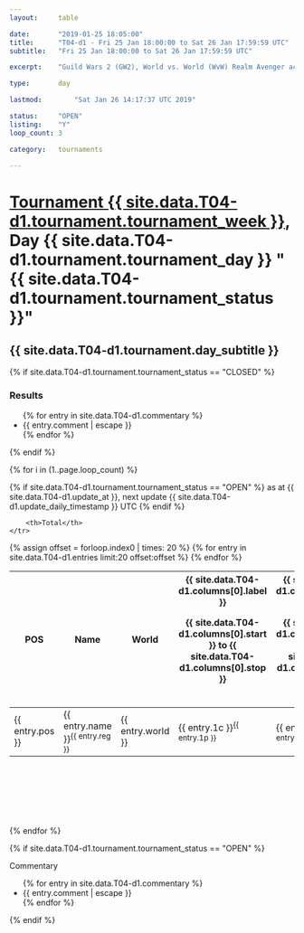 ```yaml
---
layout: 	table

date: 		"2019-01-25 18:05:00"
title: 		"T04-d1 - Fri 25 Jan 18:00:00 to Sat 26 Jan 17:59:59 UTC"
subtitle: 	"Fri 25 Jan 18:00:00 to Sat 26 Jan 17:59:59 UTC"

excerpt:    "Guild Wars 2 (GW2), World vs. World (WvW) Realm Avenger achivement Tournament. \"Every Kill Counts\""

type:       day

lastmod: 		"Sat Jan 26 14:17:37 UTC 2019"

status:     "OPEN"
listing:    "Y"
loop_count: 3

category: 	tournaments

---
```

<div class="table_header">
    <h1><a href="{{ site.data.T04-d1.tournament.week_url }}">Tournament {{ site.data.T04-d1.tournament.tournament_week }}</a>, Day {{ site.data.T04-d1.tournament.tournament_day }} "{{ site.data.T04-d1.tournament.tournament_status }}"</h1>
    <h2>{{ site.data.T04-d1.tournament.day_subtitle }}</h2> 
</div>

{% if site.data.T04-d1.tournament.tournament_status == "CLOSED" %} 
<div class="commentary">
  <h3>Results</h3>
  <ul>
    {% for entry in site.data.T04-d1.commentary %}
    <li class="commentary_list">{{ entry.comment | escape }}</li>
    {% endfor %}
  </ul>
</div>
{% endif %}


{% for i in (1..page.loop_count) %}

{% if site.data.T04-d1.tournament.tournament_status == "OPEN" %} 
<span class="table_nextupdate">as at {{ site.data.T04-d1.update_at }}, next update {{ site.data.T04-d1.update_daily_timestamp }} UTC</span> 
{% endif %}

<table class="day_table">
  <colgroup>
    <col style="width:18px">
    <col style="width:55px">
    <col style="width:55px">
    <col style="width:12px">
    <col style="width:12px">
    <col style="width:12px">
    <col style="width:12px">
    <col style="width:12px">
    <col style="width:12px">
    <col style="width:12px">
    <col style="width:12px">
    <col style="width:12px">
    <col style="width:12px">
    <col style="width:12px">
    <col style="width:12px">
    <col style="width:12px">
    <col style="width:12px">
    <col style="width:12px">
    <col style="width:12px">
    <col style="width:12px">
    <col style="width:12px">
    <col style="width:12px">
    <col style="width:12px">
    <col style="width:12px">
    <col style="width:12px">
    <col style="width:12px">
    <col style="width:12px">
    <col style="width:18px">
  </colgroup>  
  <thead>
    <tr>
        <th>POS</th>
        <th class="AlignLeft">Name</th>
        <th class="AlignLeft">World</th>

<th><div class="label">{{ site.data.T04-d1.columns[0].label }}<p class="onhover">{{ site.data.T04-d1.columns[0].start }} to {{ site.data.T04-d1.columns[0].stop }}</p></div>​</th>
<th><div class="label">{{ site.data.T04-d1.columns[1].label }}<p class="onhover">{{ site.data.T04-d1.columns[1].start }} to {{ site.data.T04-d1.columns[1].stop }}</p></div>​</th>
<th><div class="label">{{ site.data.T04-d1.columns[2].label }}<p class="onhover">{{ site.data.T04-d1.columns[2].start }} to {{ site.data.T04-d1.columns[2].stop }}</p></div>​</th>
<th><div class="label">{{ site.data.T04-d1.columns[3].label }}<p class="onhover">{{ site.data.T04-d1.columns[3].start }} to {{ site.data.T04-d1.columns[3].stop }}</p></div>​</th>
<th><div class="label">{{ site.data.T04-d1.columns[4].label }}<p class="onhover">{{ site.data.T04-d1.columns[4].start }} to {{ site.data.T04-d1.columns[4].stop }}</p></div>​</th>
<th><div class="label">{{ site.data.T04-d1.columns[5].label }}<p class="onhover">{{ site.data.T04-d1.columns[5].start }} to {{ site.data.T04-d1.columns[5].stop }}</p></div>​</th>
<th><div class="label">{{ site.data.T04-d1.columns[6].label }}<p class="onhover">{{ site.data.T04-d1.columns[6].start }} to {{ site.data.T04-d1.columns[6].stop }}</p></div>​</th>
<th><div class="label">{{ site.data.T04-d1.columns[7].label }}<p class="onhover">{{ site.data.T04-d1.columns[7].start }} to {{ site.data.T04-d1.columns[7].stop }}</p></div>​</th>
<th><div class="label">{{ site.data.T04-d1.columns[8].label }}<p class="onhover">{{ site.data.T04-d1.columns[8].start }} to {{ site.data.T04-d1.columns[8].stop }}</p></div>​</th>
<th><div class="label">{{ site.data.T04-d1.columns[9].label }}<p class="onhover">{{ site.data.T04-d1.columns[9].start }} to {{ site.data.T04-d1.columns[9].stop }}</p></div>​</th>
<th><div class="label">{{ site.data.T04-d1.columns[10].label }}<p class="onhover">{{ site.data.T04-d1.columns[10].start }} to {{ site.data.T04-d1.columns[10].stop }}</p></div>​</th>

<th><div class="label">{{ site.data.T04-d1.columns[11].label }}<p class="onhover">{{ site.data.T04-d1.columns[11].start }} to {{ site.data.T04-d1.columns[11].stop }}</p></div>​</th>
<th><div class="label">{{ site.data.T04-d1.columns[12].label }}<p class="onhover">{{ site.data.T04-d1.columns[12].start }} to {{ site.data.T04-d1.columns[12].stop }}</p></div>​</th>
<th><div class="label">{{ site.data.T04-d1.columns[13].label }}<p class="onhover">{{ site.data.T04-d1.columns[13].start }} to {{ site.data.T04-d1.columns[13].stop }}</p></div>​</th>
<th><div class="label">{{ site.data.T04-d1.columns[14].label }}<p class="onhover">{{ site.data.T04-d1.columns[14].start }} to {{ site.data.T04-d1.columns[14].stop }}</p></div>​</th>
<th><div class="label">{{ site.data.T04-d1.columns[15].label }}<p class="onhover">{{ site.data.T04-d1.columns[15].start }} to {{ site.data.T04-d1.columns[15].stop }}</p></div>​</th>
<th><div class="label">{{ site.data.T04-d1.columns[16].label }}<p class="onhover">{{ site.data.T04-d1.columns[16].start }} to {{ site.data.T04-d1.columns[16].stop }}</p></div>​</th>
<th><div class="label">{{ site.data.T04-d1.columns[17].label }}<p class="onhover">{{ site.data.T04-d1.columns[17].start }} to {{ site.data.T04-d1.columns[17].stop }}</p></div>​</th>
<th><div class="label">{{ site.data.T04-d1.columns[18].label }}<p class="onhover">{{ site.data.T04-d1.columns[18].start }} to {{ site.data.T04-d1.columns[18].stop }}</p></div>​</th>
<th><div class="label">{{ site.data.T04-d1.columns[19].label }}<p class="onhover">{{ site.data.T04-d1.columns[19].start }} to {{ site.data.T04-d1.columns[19].stop }}</p></div>​</th>
<th><div class="label">{{ site.data.T04-d1.columns[20].label }}<p class="onhover">{{ site.data.T04-d1.columns[20].start }} to {{ site.data.T04-d1.columns[20].stop }}</p></div>​</th>

<th><div class="label">{{ site.data.T04-d1.columns[21].label }}<p class="onhover">{{ site.data.T04-d1.columns[21].start }} to {{ site.data.T04-d1.columns[21].stop }}</p></div>​</th>
<th><div class="label">{{ site.data.T04-d1.columns[22].label }}<p class="onhover">{{ site.data.T04-d1.columns[22].start }} to {{ site.data.T04-d1.columns[22].stop }}</p></div>​</th>
<th><div class="label">{{ site.data.T04-d1.columns[23].label }}<p class="onhover">{{ site.data.T04-d1.columns[23].start }} to {{ site.data.T04-d1.columns[23].stop }}</p></div>​</th>

        <th>Total</th>
    </tr>
  </thead>
  {% assign offset = forloop.index0 | times: 20 %}
<tbody>
{% for entry in site.data.T04-d1.entries limit:20 offset:offset %}
  <tr>
    <td class="pl{{ entry.pos }}">{{ entry.pos }}</td>
    <td class="AlignLeft">{{ entry.name }}<sup>{{ entry.reg }}</sup></td>
    <td class="AlignLeft">{{ entry.world }}</td>
    <td class="pl{{ entry.1p }}">{{ entry.1c }}<sup>{{ entry.1p }}</sup></td>
    <td class="pl{{ entry.2p }}">{{ entry.2c }}<sup>{{ entry.2p }}</sup></td>
    <td class="pl{{ entry.3p }}">{{ entry.3c }}<sup>{{ entry.3p }}</sup></td>
    <td class="pl{{ entry.4p }}">{{ entry.4c }}<sup>{{ entry.4p }}</sup></td>
    <td class="pl{{ entry.5p }}">{{ entry.5c }}<sup>{{ entry.5p }}</sup></td>
    <td class="pl{{ entry.6p }}">{{ entry.6c }}<sup>{{ entry.6p }}</sup></td>
    <td class="pl{{ entry.7p }}">{{ entry.7c }}<sup>{{ entry.7p }}</sup></td>
    <td class="pl{{ entry.8p }}">{{ entry.8c }}<sup>{{ entry.8p }}</sup></td>
    <td class="pl{{ entry.9p }}">{{ entry.9c }}<sup>{{ entry.9p }}</sup></td>
    <td class="pl{{ entry.10p }}">{{ entry.10c }}<sup>{{ entry.10p }}</sup></td>
    <td class="pl{{ entry.11p }}">{{ entry.11c }}<sup>{{ entry.11p }}</sup></td>
    <td class="pl{{ entry.12p }}">{{ entry.12c }}<sup>{{ entry.12p }}</sup></td>
    <td class="pl{{ entry.13p }}">{{ entry.13c }}<sup>{{ entry.13p }}</sup></td>
    <td class="pl{{ entry.14p }}">{{ entry.14c }}<sup>{{ entry.14p }}</sup></td>
    <td class="pl{{ entry.15p }}">{{ entry.15c }}<sup>{{ entry.15p }}</sup></td>
    <td class="pl{{ entry.16p }}">{{ entry.16c }}<sup>{{ entry.16p }}</sup></td>
    <td class="pl{{ entry.17p }}">{{ entry.17c }}<sup>{{ entry.17p }}</sup></td>
    <td class="pl{{ entry.18p }}">{{ entry.18c }}<sup>{{ entry.18p }}</sup></td>
    <td class="pl{{ entry.19p }}">{{ entry.19c }}<sup>{{ entry.19p }}</sup></td>
    <td class="pl{{ entry.20p }}">{{ entry.20c }}<sup>{{ entry.20p }}</sup></td>
    <td class="pl{{ entry.21p }}">{{ entry.21c }}<sup>{{ entry.21p }}</sup></td>
    <td class="pl{{ entry.22p }}">{{ entry.22c }}<sup>{{ entry.22p }}</sup></td>
    <td class="pl{{ entry.23p }}">{{ entry.23c }}<sup>{{ entry.23p }}</sup></td>
    <td class="pl{{ entry.24p }}">{{ entry.24c }}<sup>{{ entry.24p }}</sup></td>
    <td>{{ entry.total }}</td>
  </tr>
{% endfor %}  
</tbody>
</table>
<div class="leaderboard">
  <script async src="//pagead2.googlesyndication.com/pagead/js/adsbygoogle.js"></script>
  <!-- 728x90 -->
  <ins class="adsbygoogle"
       style="display:inline-block;width:728px;height:90px"
       data-ad-client="ca-pub-3274917281288240"
       data-ad-slot="3870538733"></ins>
  <script>
  (adsbygoogle = window.adsbygoogle || []).push({});
  </script>    
</div>
<br />
{% endfor %}

{% if site.data.T04-d1.tournament.tournament_status == "OPEN" %} 
<div class="commentary">
  <span class="commentary_title">Commentary</span>
  <ul>
    {% for entry in site.data.T04-d1.commentary %}
    <li class="commentary_list">{{ entry.comment | escape }}</li>
    {% endfor %}
  </ul>
</div>
{% endif %}



